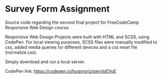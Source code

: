 # Survey Form Assignment

Source code regarding the second final project for FreeCodeCamp Responsive Web Design course.

Responsive Web Design Projects were built with HTML and SCSS, using CodePen. For local viewing purposes, SCSS files were manually modified to css, added media queries for different devices and a css reset file (normalize.css).

Simply download and run a local server.

CodePen link: https://codepen.io/hugororiz/pen/jpEVoE
